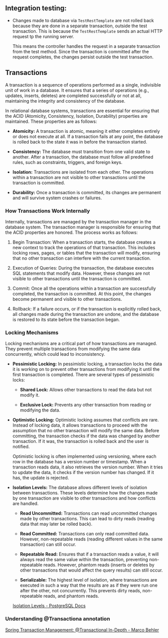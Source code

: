 ## Integration testing:

- Changes made to database via `TestRestTemplate` are not rolled back because they are done in a separate transaction, outside the test transaction. This is because the `TestRestTemplate` sends an actual HTTP request tp the running server.

  This means the controller handles the request in a separate transaction from the test method. Since the transaction is committed after the request completes, the changes persist outside the test transaction.

## Transactions

A transaction is a sequence of operations performed as a single, indivisible unit of work in a database. It ensures that a series of operations (e.g., updates, inserts, deletes) are completed successfully or not at all, maintaining the integrity and consistency of the database.

In relational database systems, transactions are essential for ensuring that the ACID (Atomicity, Consistency, Isolation, Durability) properties are maintained. These properties are as follows:

- **Atomicity:** A transaction is atomic, meaning it either completes entirely or does not execute at all. If a transaction fails at any point, the database is rolled back to the state it was in before the transaction started.

- **Consistency:** The database must transition from one valid state to another. After a transaction, the database must follow all predefined rules, such as constraints, triggers, and foreign keys.
- **Isolation:** Transactions are isolated from each other. The operations within a transaction are not visible to other transactions until the transaction is committed.

- **Durability:** Once a transaction is committed, its changes are permanent and will survive system crashes or failures.

### How Transactions Work Internally

Internally, transactions are managed by the transaction manager in the database system. The transaction manager is responsible for ensuring that the ACID properties are honored. The process works as follows:

1. Begin Transaction: When a transaction starts, the database creates a new context to track the operations of that transaction. This includes locking rows, pages, or tables that the transaction will modify, ensuring that no other transaction can interfere with the current transaction.

1. Execution of Queries: During the transaction, the database executes SQL statements that modify data. However, these changes are not visible to other transactions until the transaction is committed.

1. Commit: Once all the operations within a transaction are successfully completed, the transaction is committed. At this point, the changes become permanent and visible to other transactions.

1. Rollback: If a failure occurs, or if the transaction is explicitly rolled back, all changes made during the transaction are undone, and the database is restored to its state before the transaction began.

### Locking Mechanisms

Locking mechanisms are a critical part of how transactions are managed. They prevent multiple transactions from modifying the same data concurrently, which could lead to inconsistency.

- **Pessimistic Locking:** In pessimistic locking, a transaction locks the data it is working on to prevent other transactions from modifying it until the first transaction is completed. There are several types of pessimistic locks:

  - **Shared Lock:** Allows other transactions to read the data but not modify it.

  - **Exclusive Lock:** Prevents any other transaction from reading or modifying the data.

- **Optimistic Locking:** Optimistic locking assumes that conflicts are rare. Instead of locking data, it allows transactions to proceed with the assumption that no other transaction will modify the same data. Before committing, the transaction checks if the data was changed by another transaction. If it was, the transaction is rolled back and the user is notified.

  Optimistic locking is often implemented using versioning, where each row in the database has a version number or timestamp. When a transaction reads data, it also retrieves the version number. When it tries to update the data, it checks if the version number has changed. If it has, the update is rejected.

- **Isolation Levels:** The database allows different levels of isolation between transactions. These levels determine how the changes made by one transaction are visible to other transactions and how conflicts are handled.

  - **Read Uncommitted:** Transactions can read uncommitted changes made by other transactions. This can lead to dirty reads (reading data that may later be rolled back).

  - **Read Committed:** Transactions can only read committed data. However, non-repeatable reads (reading different values in the same transaction) can still occur.

  - **Repeatable Read:** Ensures that if a transaction reads a value, it will always read the same value within the transaction, preventing non-repeatable reads. However, phantom reads (inserts or deletes by other transactions that would affect the query results) can still occur.

  - **Serializable:** The highest level of isolation, where transactions are executed in such a way that the results are as if they were run one after the other, not concurrently. This prevents dirty reads, non-repeatable reads, and phantom reads.

  [Isolation Levels - PostgreSQL Docs](https://www.postgresql.org/docs/current/transaction-iso.html)

### Understanding @Transactiona annotation

[Spring Transaction Management: @Transactional In-Depth - Marco Behler](https://www.marcobehler.com/guides/spring-transaction-management-transactional-in-depth)
